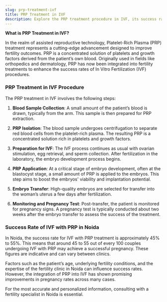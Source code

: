 ```yaml
---
slug: prp-treatment-ivf
title: PRP Treatment in IVF
description: Explore the PRP treatment procedure in IVF, its success rates in Noida, and how it can enhance fertility outcomes.
---
```


**What is PRP Treatment in IVF?**

In the realm of assisted reproductive technology, Platelet-Rich Plasma (PRP) treatment represents a cutting-edge advancement designed to improve fertility outcomes. PRP is a concentrated solution of platelets and growth factors derived from the patient’s own blood. Originally used in fields like orthopedics and dermatology, PRP has now been integrated into fertility treatments to enhance the success rates of In Vitro Fertilization (IVF) procedures.

### PRP Treatment in IVF Procedure

The PRP treatment in IVF involves the following steps:

1. **Blood Sample Collection**: A small amount of the patient’s blood is drawn, typically from the arm. This sample is then prepared for PRP extraction.

2. **PRP Isolation**: The blood sample undergoes centrifugation to separate red blood cells from the platelet-rich plasma. The resulting PRP is a concentrated solution rich in platelets and growth factors.

3. **Preparation for IVF**: The IVF process continues as usual with ovarian stimulation, egg retrieval, and sperm collection. After fertilization in the laboratory, the embryo development process begins.

4. **PRP Application**: At a critical stage of embryo development, often at the blastocyst stage, a small amount of PRP is applied to the embryos. This step aims to boost the embryos' viability and implantation potential.

5. **Embryo Transfer**: High-quality embryos are selected for transfer into the woman’s uterus a few days after fertilization.

6. **Monitoring and Pregnancy Test**: Post-transfer, the patient is monitored for pregnancy signs. A pregnancy test is typically conducted about two weeks after the embryo transfer to assess the success of the treatment.

### Success Rate of IVF with PRP in Noida

In Noida, the success rate for IVF with PRP treatment is approximately 45% to 55%. This means that around 45 to 55 out of every 100 couples undergoing IVF with PRP may achieve a successful pregnancy. These figures are indicative and can vary between clinics.

Factors such as the patient’s age, underlying fertility conditions, and the expertise of the fertility clinic in Noida can influence success rates. However, the integration of PRP into IVF has shown promising improvements in pregnancy rates across many cases.

For the most accurate and personalized information, consulting with a fertility specialist in Noida is essential.
